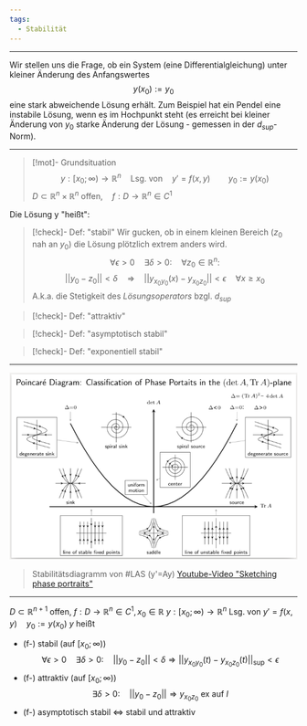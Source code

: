 ```yaml
---
tags:
  - Stabilität
---
```


---
Wir stellen uns die Frage, ob ein System (eine Differentialgleichung) unter kleiner Änderung des Anfangswertes
$$y(x_{0}):= y_{0}$$
eine stark abweichende Lösung erhält. Zum Beispiel hat ein Pendel eine instabile Lösung, wenn es im Hochpunkt steht (es erreicht bei kleiner Änderung von $y_{0}$ starke Änderung der Lösung - gemessen in der $d_{sup}$-Norm).

---
>[!mot]- Grundsituation
>$$y:[x_{0};\infty)\to \mathbb{R}^{n}\quad\text{Lsg. von}\quad y'=f(x,y)\qquad y_{0}:=y(x_{0})$$
>$D\subset \mathbb{R}^{n}\times\mathbb{R}^{n} \text{ offen}, \quad f:D\to \mathbb{R}^{n}\in C^{1}$

Die Lösung y "heißt":

>[!check]- Def: "stabil"
>Wir gucken, ob in einem kleinen Bereich ($z_{0}$ nah an $y_{0}$) die Lösung plötzlich extrem anders wird.
>$$\forall \epsilon>0\quad\exists\delta>0:\quad\forall z_{0}\in \mathbb{R}^{n}:$$
>$$||y_{0}-z_{0}||<\delta\quad\Rightarrow\quad||y_{x_{0}y_{0}}(x)-y_{x_{0}z_{0}}||<\epsilon\quad\forall x\geq x_{0}$$
>A.k.a. die Stetigkeit des _Lösungsoperators_ bzgl. $d_{sup}$

>[!check]- Def: "attraktiv"

>[!check]- Def: "asymptotisch stabil"

>[!check]- Def: "exponentiell stabil"

---

![alt text](Bilder/poincare_diagram.png)
>Stabilitätsdiagramm von #LAS (y'=Ay)
>[Youtube-Video "Sketching phase portraits"](https://youtu.be/dpbRUQ-5YWc?si=RUVXktmzVDl8H8ZY)

---
$D\subset \mathbb{R}^{n+1}$ offen, $f:D\to \mathbb{R}^{n} \in C^{1},x_{0}\in \mathbb{R}$
$y:[x_{0};\infty)\to \mathbb{R}^{n}$ Lsg. von $y'=f(x,y) \quad y_{0}:=y(x_{0})$
$y$ heißt
- (f-) stabil (auf $[x_{0};\infty)$)
$$\forall\epsilon>0\quad\exists\delta>0:\quad||y_{0}-z_{0}||<\delta\Rightarrow||y_{x_{0}y_{0}}(t)-y_{x_{0}z_{0}}(t)||_\text{sup}<\epsilon$$
- (f-) attraktiv (auf $[x_{0};\infty)$)
$$\exists\delta>0:\quad||y_{0}-z_{0}||\Rightarrow y_{x_{0}z_{0}}\text{ ex auf }I$$
- (f-) asymptotisch stabil $\Leftrightarrow$ stabil und attraktiv

